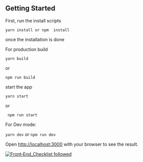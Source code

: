 
## Getting Started

First, run the install scripts

```yarn install or npm  install```

once the installation is done

For production build

```yarn build``` 

or 

```npm run build```

start the app

```yarn start```

or

``` npm run start```

For Dev mode:

```yarn dev```
or ```npm run dev```

Open [http://localhost:3000](http://localhost:3000) with your browser to see the result.

[![Front‑End_Checklist followed](https://img.shields.io/badge/Front‑End_Checklist-followed-brightgreen.svg)](https://github.com/thedaviddias/Front-End-Checklist/)

